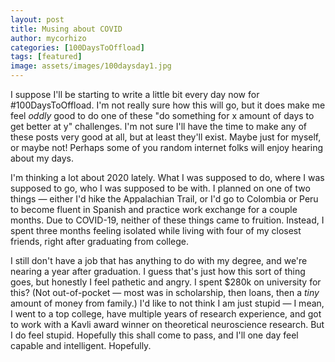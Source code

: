 ```yaml
---
layout: post
title: Musing about COVID
author: mycorhizo
categories: [100DaysToOffload]
tags: [featured]
image: assets/images/100daysday1.jpg
---
```


I suppose I'll be starting to write a little bit every day now for #100DaysToOffload. I'm not really sure how this will go, but it does make me feel *oddly* good to do one of these "do something for x amount of days to get better at y" challenges. I'm not sure I'll have the time to make any of these posts very good at all, but at least they'll exist. Maybe just for myself, or maybe not! Perhaps some of you random internet folks will enjoy hearing about my days.

I'm thinking a lot about 2020 lately. What I was supposed to do, where I was supposed to go, who I was supposed to be with. I planned on one of two things — either I'd hike the Appalachian Trail, or I'd go to Colombia or Peru to become fluent in Spanish and practice work exchange for a couple months. Due to COVID-19, neither of these things came to fruition. Instead, I spent three months feeling isolated while living with four of my closest friends, right after graduating from college.

I still don't have a job that has anything to do with my degree, and we're nearing a year after graduation. I guess that's just how this sort of thing goes, but honestly I feel pathetic and angry. I spent $280k on university for this? (Not out-of-pocket — most was in scholarship, then loans, then a *tiny* amount of money from family.) I'd like to not think I am just stupid — I mean, I went to a top college, have multiple years of research experience, and got to work with a Kavli award winner on theoretical neuroscience research. But I do feel stupid. Hopefully this shall come to pass, and I'll one day feel capable and intelligent. Hopefully.